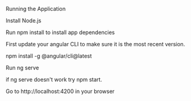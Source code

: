 
Running the Application

Install Node.js 

Run npm install to install app dependencies

First update your angular CLI to make sure it is the most recent version.

npm install -g @angular/cli@latest

Run ng serve

if ng serve doesn't work try npm start.

Go to http://localhost:4200 in your browser

